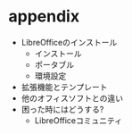 appendix
========

- LibreOfficeのインストール
  - インストール
  - ポータブル
  - 環境設定
- 拡張機能とテンプレート
- 他のオフィスソフトとの違い
- 困った時にはどうする?
  - LibreOfficeコミュニティ


